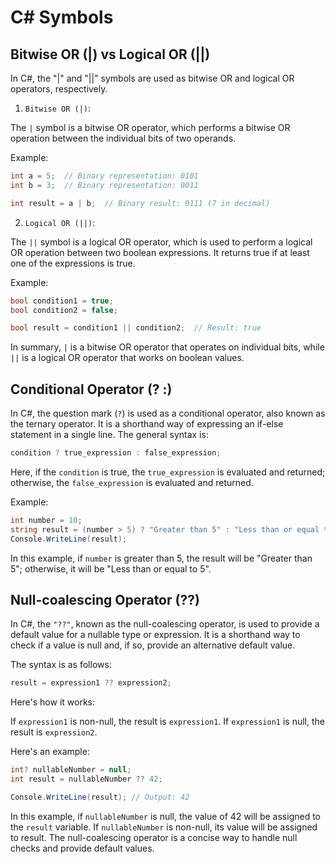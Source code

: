 # C# Symbols

## Bitwise OR (|) vs Logical OR (||)

In C#, the "|" and "||" symbols are used as bitwise OR and logical OR operators, respectively.

1. ```Bitwise OR (|)```:

The ```|``` symbol is a bitwise OR operator, which performs a bitwise OR operation between the individual bits of two operands.

Example:

```csharp
int a = 5;  // Binary representation: 0101
int b = 3;  // Binary representation: 0011

int result = a | b;  // Binary result: 0111 (7 in decimal)
```

2. ```Logical OR (||)```:

The ```||``` symbol is a logical OR operator, which is used to perform a logical OR operation between two boolean expressions. It returns true if at least one of the expressions is true.

Example:

```csharp
bool condition1 = true;
bool condition2 = false;

bool result = condition1 || condition2;  // Result: true
```

In summary, ```|``` is a bitwise OR operator that operates on individual bits, while ```||``` is a logical OR operator that works on boolean values.

## Conditional Operator (? :)

In C#, the question mark (```?```) is used as a conditional operator, also known as the ternary operator. It is a shorthand way of expressing an if-else statement in a single line. The general syntax is:

```csharp
condition ? true_expression : false_expression;
```

Here, if the ```condition``` is true, the ```true_expression``` is evaluated and returned; otherwise, the ```false_expression``` is evaluated and returned.

Example:

```csharp
int number = 10;
string result = (number > 5) ? "Greater than 5" : "Less than or equal to 5";
Console.WriteLine(result);
```

In this example, if ```number``` is greater than 5, the result will be "Greater than 5"; otherwise, it will be "Less than or equal to 5".

## Null-coalescing Operator (??)

In C#, the ```"??"```, known as the null-coalescing operator, is used to provide a default value for a nullable type or expression. It is a shorthand way to check if a value is null and, if so, provide an alternative default value.

The syntax is as follows:

```csharp
result = expression1 ?? expression2;
```

Here's how it works:

If ```expression1``` is non-null, the result is ```expression1```.
If ```expression1``` is null, the result is ```expression2```.

Here's an example:

```csharp
int? nullableNumber = null;
int result = nullableNumber ?? 42;

Console.WriteLine(result); // Output: 42
```

In this example, if ```nullableNumber``` is null, the value of 42 will be assigned to the ```result``` variable. If ```nullableNumber``` is non-null, its value will be assigned to result. The null-coalescing operator is a concise way to handle null checks and provide default values.

